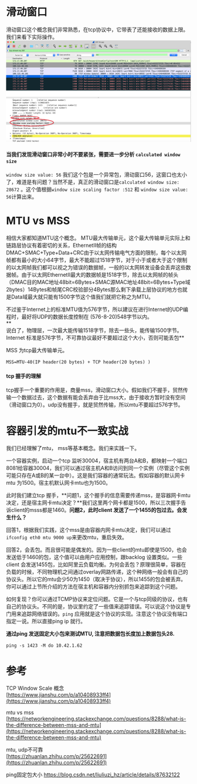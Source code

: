 # 滑动窗口

滑动窗口这个概念我们非常熟悉，在tcp协议中，它带表了还能接收的数据上限。我们来看下实际操作。  
![](/assets/tcp-window-1.jpg)

#### 当我们发现滑动窗口非常小时不要紧张，需要进一步分析 `calculated window size`

`window size value: 56` 我们这个包是一个异常包，滑动窗口56，这窗口也太小了，难道是有问题？当然不是，真正的滑动窗口是`calculated window size: 28672` 。这个值根据`window size scaling factor :512`  和 `window size value: 56`计算出来。

# MTU vs MSS

相信大家都知道MTU这个概念。 MTU最大传输单元，这个最大传输单元实际上和链路层协议有着密切的关系，EthernetII帧的结构DMAC+SMAC+Type+Data+CRC由于以太网传输电气方面的限制，每个以太网帧都有最小的大小64字节，最大不能超过1518字节，对于小于或者大于这个限制的以太网帧我们都可以视之为错误的数据帧，一般的以太网转发设备会丢弃这些数据帧。由于以太网EthernetII最大的数据帧是1518字节，除去以太网帧的帧头（DMAC目的MAC地址48bit=6Bytes+SMAC源MAC地址48bit=6Bytes+Type域2bytes）14Bytes和帧尾CRC校验部分4Bytes那么剩下承载上层协议的地方也就是Data域最大就只能有1500字节这个值我们就把它称之为MTU。

不过鉴于Internet上的标准MTU值为576字节，所以建议在进行Internet的UDP编程时，最好将UDP的数据长度控制在 \(576-8-20\)548字节以内。  
**  
说白了，物理层，一次最大能传输1518字节，除去一些头，能传输1500字节。Internet 标准是576字节，不可靠协议最好不要超过这个大小，否则可能丢包**

MSS 为tcp最大传输单元。

```
MSS=MTU-40(IP header(20 bytes) + TCP header(20 bytes) )
```

#### tcp 握手的理解

tcp握手一个重要的作用是，商量mss，滑动窗口大小。假如我们不握手，贸然传输一个数据过去，这个数据有能会丢弃由于比mss大，由于接收方暂时没有空间（滑动窗口为0）。udp没有握手，就是贸然传输，所以mtu不要超过576字节。

# 容器引发的mtu不一致实战

我们已经理解了mtu， mss等基本概念。我们来实践一下。

一个容器实例，启动一个tcp 监听30004，宿主机有两台A和B，都映射一个端口8081给容器30004，我们可以通过宿主机A和B访问到同一个实例（尽管这个实例可能只存在A或B的某一台中）。这是我们容器的通常玩法。假如容器的默认网卡mtu 为1500。宿主机默认网卡mtu也为1500。

此时我们建立tcp 握手，**问题1，这个握手的信息需要传递mss，是容器网卡mtu决定，还是宿主网卡mtu决定？**我们这里两个网卡都是1500，所以三次握手告诉client的msss都是1460。**问题2，此时client 发送了一个1455的包过去。会发生什么？**

回答1，根据我们实践，这个mss是由容器内网卡mtu决定，我们可以通过`ifconfig eth0 mtu 9000 up`来更改mtu，重启失效。

回答2，会丢包。而且很可能是偶发的。因为一些client的mtu即使是1500，也会发送低于1460的包，这个值可以由用户应用控制，跟backlog 设置类似。一些client 会发送1455包，比如阿里云负载均衡。为何会丢包？原理很简单，容器在负载的时候，不同物理机之间通过overlay网路传递，这个种网络一般会有自己的协议头。所以它的mtu会少50为1450（取决于协议），所以1455的包会被丢弃。你可以通过上节所介绍的方法在宿主机和容器内分别抓包来追踪到这个问题。

如何复现？你可以通过TCMP协议来定位问题。它是一个与tcp同级的协议，也有自己的协议头。不同的是，协议里约定了一些值来追踪错误。可以说这个协议是专门用来追踪网络错误的。`ping` 应用就是这个协议的实现。注意这个协议没有端口指定一说。所以直接ping ip 就行。

**通过ping 发送固定大小包来测试MTU, 注意把数据包长度加上数据包头28.**

```
ping -s 1423 -M do 10.42.1.62
```

# 参考

TCP Window Scale 概念  
[https://www.jianshu.com/p/a10408933ff4](https://www.jianshu.com/p/a10408933ff4)

mtu vs mss  
[https://networkengineering.stackexchange.com/questions/8288/what-is-the-difference-between-mss-and-mtu](https://networkengineering.stackexchange.com/questions/8288/what-is-the-difference-between-mss-and-mtu)

mtu, udp不可靠  
[https://zhuanlan.zhihu.com/p/25622691](https://zhuanlan.zhihu.com/p/25622691)

ping固定包大小
https://blog.csdn.net/liuliuzi_hz/article/details/87632122

